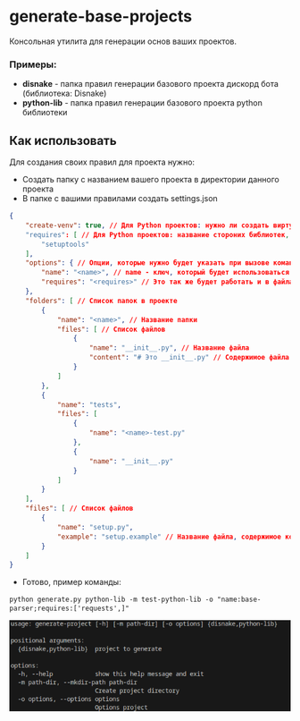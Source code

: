 # generate-base-projects
Консольная утилита для генерации основ ваших проектов.<br>
### Примеры:
- **disnake** - папка правил генерации базового проекта дискорд бота (библиотека: Disnake)
- **python-lib** - папка правил генерации базового проекта python библиотеки

## Как использовать
Для создания своих правил для проекта нужно:
- Создать папку с названием вашего проекта в директории данного проекта
- В папке с вашими правилами создать settings.json
```json
{
    "create-venv": true, // Для Python проектов: нужно ли создать виртуальное окружение
    "requires": [ // Для Python проектов: название стороних библиотек, которые должны будут входить в ваш проект
        "setuptools"
    ],
    "options": { // Опции, которые нужно будет указать при вызове команды для генерации данного правила
        "name": "<name>", // name - ключ, который будет использоваться для присваивания; <name> - значение, которое будет заменено на ваше
        "requires": "<requires>" // Это так же будет работать и в файлах примерах
    },
    "folders": [ // Список папок в проекте
        {
            "name": "<name>", // Название папки
            "files": [ // Список файлов
                {
                    "name": "__init__.py", // Название файла
                    "content": "# Это __init__.py" // Содержимое файла
                }
            ]
        },
        {
            "name": "tests",
            "files": [
                {
                    "name": "<name>-test.py"
                },
                {
                    "name": "__init__.py"
                }
            ]
        }
    ],
    "files": [ // Список файлов
        {
            "name": "setup.py",
            "example": "setup.example" // Название файла, содержимое которого будет скопировано в этот файл
        }
    ]
}
```
- Готово, пример команды:
```shell
python generate.py python-lib -m test-python-lib -o "name:base-parser;requires:['requests',]"
```

<img src="./usage.png">